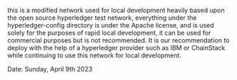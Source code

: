this is a modified network used for local development heavily based upon the open source hyperledger test network,
everything under the hyperledger-config directory is under the Apache license, and is used solely for the purposes of rapid
local development, it can be used for commercial purposes but is not recommended. It is our recommendation to deploy with
the help of a hyperledger provider such as IBM or ChainStack while continuing to use this network for local development.

Date:
Sunday, April 9th 2023
